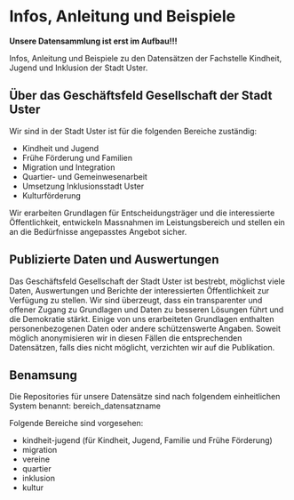 # Infos, Anleitung und Beispiele

**Unsere Datensammlung ist erst im Aufbau!!!**

Infos, Anleitung und Beispiele zu den Datensätzen der Fachstelle Kindheit, Jugend und Inklusion der Stadt Uster.

## Über das Geschäftsfeld Gesellschaft der Stadt Uster

Wir sind in der Stadt Uster ist für die folgenden Bereiche zuständig:
- Kindheit und Jugend
- Frühe Förderung und Familien
- Migration und Integration
- Quartier- und Gemeinwesenarbeit
- Umsetzung Inklusionsstadt Uster
- Kulturförderung

Wir erarbeiten Grundlagen für Entscheidungsträger und die interessierte Öffentlichkeit, entwickeln Massnahmen im Leistungsbereich und stellen ein an die Bedürfnisse angepasstes Angebot sicher.

## Publizierte Daten und Auswertungen
Das Geschäftsfeld Gesellschaft der Stadt Uster ist bestrebt, möglichst viele Daten, Auswertungen und Berichte der interessierten Öffentlichkeit zur Verfügung zu stellen. Wir sind überzeugt, dass ein transparenter und offener Zugang zu Grundlagen und Daten zu besseren Lösungen führt und die Demokratie stärkt. Einige von uns erarbeiteten Grundlagen enthalten personenbezogenen Daten oder andere schützenswerte Angaben. Soweit möglich anonymisieren wir in diesen Fällen die entsprechenden Datensätzen, falls dies nicht möglicht, verzichten wir auf die Publikation.

## Benamsung
Die Repositories für unsere Datensätze sind nach folgendem einheitlichen System benannt:
bereich_datensatzname

Folgende Bereiche sind vorgesehen:
- kindheit-jugend (für Kindheit, Jugend, Familie und Frühe Förderung)
- migration
- vereine
- quartier
- inklusion
- kultur
